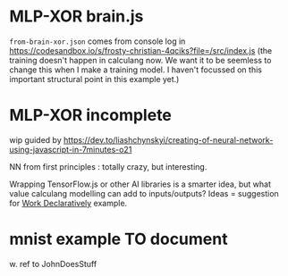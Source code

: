 
# MLP-XOR brain.js

`from-brain-xor.json` comes from console log in https://codesandbox.io/s/frosty-christian-4qciks?file=/src/index.js (the training doesn't happen in calculang now. We want it to be seemless to change this when I make a training model. I haven't focussed on this important structural point in this example yet.)

# MLP-XOR incomplete

wip guided by https://dev.to/liashchynskyi/creating-of-neural-network-using-javascript-in-7minutes-o21

NN from first principles : totally crazy, but interesting.

Wrapping TensorFlow.js or other AI libraries is a smarter idea, but what value calculang modelling can add to inputs/outputs? Ideas = suggestion for [Work Declaratively](https://github.com/calculang/calculang/issues/47) example.

# mnist example TO document

w. ref to JohnDoesStuff